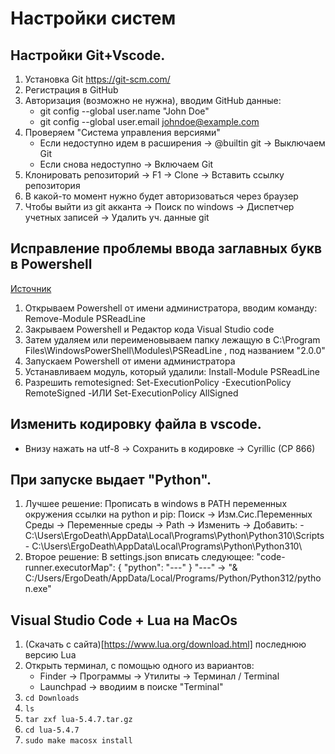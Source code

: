 # Настройки систем

## Настройки Git+Vscode.

1. Установка Git https://git-scm.com/
2. Регистрация в GitHub 
3. Авторизация (возможно не нужна), вводим GitHub данные:
    - git config --global user.name "John Doe"
    - git config --global user.email johndoe@example.com
3. Проверяем "Система управления версиями"
    - Если недоступно идем в расширения -> @builtin git -> Выключаем Git
    - Если снова недоступно -> Включаем Git
4. Клонировать репозиторий -> F1 -> Clone -> Вставить ссылку репозитория
5. В какой-то момент нужно будет авторизоваться через браузер
6. Чтобы выйти из git акканта -> Поиск по windows -> Диспетчер учетных записей -> Удалить уч. данные git

## Исправление проблемы ввода заглавных букв в Powershell

[Источник](https://danshin.ms/PSReadLine-problem/)

1. Открываем Powershell от имени администратора, вводим команду: Remove-Module PSReadLine
2. Закрываем Powershell и Редактор кода Visual Studio code
3. Затем удаляем или переименовываем папку лежащую в
C:\Program Files\WindowsPowerShell\Modules\PSReadLine , под названием "2.0.0"
4. Запускаем Powershell от имени администратора
5. Устанавливаем модуль, который удалили: Install-Module PSReadLine
6. Разрешить remotesigned: Set-ExecutionPolicy -ExecutionPolicy RemoteSigned 
    -ИЛИ Set-ExecutionPolicy AllSigned

## Изменить кодировку файла в vscode.

- Внизу нажать на utf-8 -> Сохранить в кодировке -> Cyrillic (CP 866)

## При запуске выдает "Python".
1. Лучшее решение:
    Прописать в windows в PATH переменных окружения ссылки на python и pip:
    Поиск -> Изм.Сис.Переменных Среды -> Переменные среды -> Path -> Изменить -> Добавить:
        - C:\Users\ErgoDeath\AppData\Local\Programs\Python\Python310\Scripts\
        - C:\Users\ErgoDeath\AppData\Local\Programs\Python\Python310\
2. Второе решение:
    В settings.json вписать следующее:
        "code-runner.executorMap": {
            "python": "---" 
        }
    "---" -> "& C:/Users/ErgoDeath/AppData/Local/Programs/Python/Python312/python.exe"

## Visual Studio Code + Lua на MacOs

1. (Скачать с сайта)[https://www.lua.org/download.html] последнюю версию Lua 
2. Открыть терминал, с помощью одного из вариантов:
    - Finder -> Программы -> Утилиты -> Терминал / Terminal
    - Launchpad -> вводиим в поиске "Terminal"
3. `cd Downloads`
4. `ls`
5. `tar zxf lua-5.4.7.tar.gz`
6. `cd lua-5.4.7`
7. `sudo make macosx install`